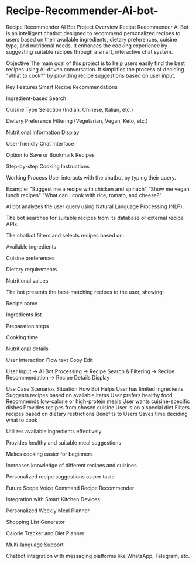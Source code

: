 # Recipe-Recommender-Ai-bot-
Recipe Recommender AI Bot
Project Overview
Recipe Recommender AI Bot is an intelligent chatbot designed to recommend personalized recipes to users based on their available ingredients, dietary preferences, cuisine type, and nutritional needs. It enhances the cooking experience by suggesting suitable recipes through a smart, interactive chat system.

Objective
The main goal of this project is to help users easily find the best recipes using AI-driven conversation. It simplifies the process of deciding "What to cook?" by providing recipe suggestions based on user input.

Key Features
Smart Recipe Recommendations

Ingredient-based Search

Cuisine Type Selection (Indian, Chinese, Italian, etc.)

Dietary Preference Filtering (Vegetarian, Vegan, Keto, etc.)

Nutritional Information Display

User-friendly Chat Interface

Option to Save or Bookmark Recipes

Step-by-step Cooking Instructions

Working Process
User interacts with the chatbot by typing their query.

Example:
"Suggest me a recipe with chicken and spinach"
"Show me vegan lunch recipes"
"What can I cook with rice, tomato, and cheese?"

AI bot analyzes the user query using Natural Language Processing (NLP).

The bot searches for suitable recipes from its database or external recipe APIs.

The chatbot filters and selects recipes based on:

Available ingredients

Cuisine preferences

Dietary requirements

Nutritional values

The bot presents the best-matching recipes to the user, showing:

Recipe name

Ingredients list

Preparation steps

Cooking time

Nutritional details

User Interaction Flow
text
Copy
Edit

User Input → AI Bot Processing → Recipe Search & Filtering → Recipe Recommendation → Recipe Details Display

Use Case Scenarios
Situation	How Bot Helps
User has limited ingredients	Suggests recipes based on available items
User prefers healthy food	Recommends low-calorie or high-protein meals
User wants cuisine-specific dishes	Provides recipes from chosen cuisine
User is on a special diet	Filters recipes based on dietary restrictions
Benefits to Users
Saves time deciding what to cook

Utilizes available ingredients effectively

Provides healthy and suitable meal suggestions

Makes cooking easier for beginners

Increases knowledge of different recipes and cuisines

Personalized recipe suggestions as per taste

Future Scope
Voice Command Recipe Recommender

Integration with Smart Kitchen Devices

Personalized Weekly Meal Planner

Shopping List Generator

Calorie Tracker and Diet Planner

Multi-language Support

Chatbot integration with messaging platforms like WhatsApp, Telegram, etc.


